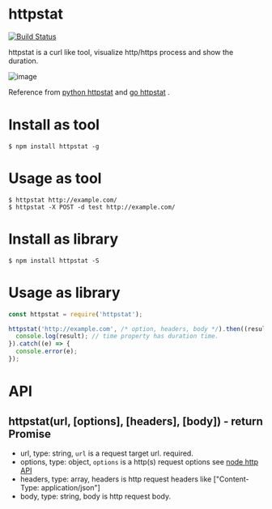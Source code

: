 httpstat
========================================
[![Build Status](https://travis-ci.org/yosuke-furukawa/httpstat.svg?branch=master)](https://travis-ci.org/yosuke-furukawa/httpstat)

httpstat is a curl like tool, visualize http/https process and show the duration.

![image](https://github.com/yosuke-furukawa/httpstat/raw/master/screenshot.png)

Reference from [python httpstat](https://github.com/reorx/httpstat) and [go httpstat](https://github.com/davecheney/httpstat) .

# Install as tool

```
$ npm install httpstat -g 
```

# Usage as tool

```
$ httpstat http://example.com/
$ httpstat -X POST -d test http://example.com/
```

# Install as library

```
$ npm install httpstat -S
```

# Usage as library

```javascript
const httpstat = require('httpstat');

httpstat('http://example.com', /* option, headers, body */).then((result) => {
  console.log(result); // time property has duration time.
}).catch((e) => {
  console.error(e);
});
```

# API

## httpstat(url, [options], [headers], [body]) - return Promise

- url, type: string, `url` is a request target url. required.
- options, type: object, `options` is a http(s) request options see [node http API](https://nodejs.org/docs/latest/api/http.html#http_http_request_options_callback)
- headers, type: array, headers is http request headers like ["Content-Type: application/json"]
- body, type: string, body is http request body.
